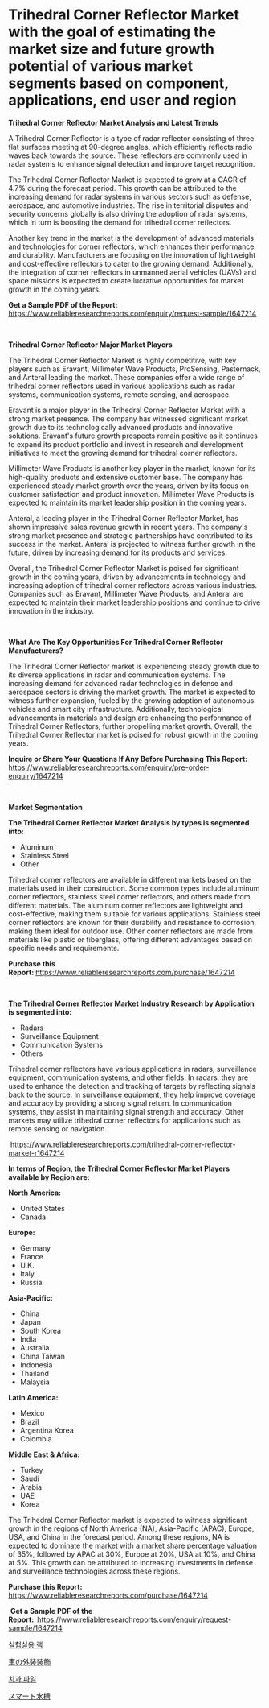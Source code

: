 <p><h1>Trihedral Corner Reflector Market with the goal of estimating the market size and future growth potential of various market segments based on component, applications, end user and region</h1></p><p><strong>Trihedral Corner Reflector Market Analysis and Latest Trends</strong></p>
<p><p>A Trihedral Corner Reflector is a type of radar reflector consisting of three flat surfaces meeting at 90-degree angles, which efficiently reflects radio waves back towards the source. These reflectors are commonly used in radar systems to enhance signal detection and improve target recognition.</p><p>The Trihedral Corner Reflector Market is expected to grow at a CAGR of 4.7% during the forecast period. This growth can be attributed to the increasing demand for radar systems in various sectors such as defense, aerospace, and automotive industries. The rise in territorial disputes and security concerns globally is also driving the adoption of radar systems, which in turn is boosting the demand for trihedral corner reflectors.</p><p>Another key trend in the market is the development of advanced materials and technologies for corner reflectors, which enhances their performance and durability. Manufacturers are focusing on the innovation of lightweight and cost-effective reflectors to cater to the growing demand. Additionally, the integration of corner reflectors in unmanned aerial vehicles (UAVs) and space missions is expected to create lucrative opportunities for market growth in the coming years.</p></p>
<p><strong>Get a Sample PDF of the Report:&nbsp;</strong> <a href="https://www.reliableresearchreports.com/enquiry/request-sample/1647214">https://www.reliableresearchreports.com/enquiry/request-sample/1647214</a></p>
<p>&nbsp;</p>
<p><strong>Trihedral Corner Reflector Major Market Players</strong></p>
<p><p>The Trihedral Corner Reflector Market is highly competitive, with key players such as Eravant, Millimeter Wave Products, ProSensing, Pasternack, and Anteral leading the market. These companies offer a wide range of trihedral corner reflectors used in various applications such as radar systems, communication systems, remote sensing, and aerospace.</p><p>Eravant is a major player in the Trihedral Corner Reflector Market with a strong market presence. The company has witnessed significant market growth due to its technologically advanced products and innovative solutions. Eravant's future growth prospects remain positive as it continues to expand its product portfolio and invest in research and development initiatives to meet the growing demand for trihedral corner reflectors.</p><p>Millimeter Wave Products is another key player in the market, known for its high-quality products and extensive customer base. The company has experienced steady market growth over the years, driven by its focus on customer satisfaction and product innovation. Millimeter Wave Products is expected to maintain its market leadership position in the coming years.</p><p>Anteral, a leading player in the Trihedral Corner Reflector Market, has shown impressive sales revenue growth in recent years. The company's strong market presence and strategic partnerships have contributed to its success in the market. Anteral is projected to witness further growth in the future, driven by increasing demand for its products and services.</p><p>Overall, the Trihedral Corner Reflector Market is poised for significant growth in the coming years, driven by advancements in technology and increasing adoption of trihedral corner reflectors across various industries. Companies such as Eravant, Millimeter Wave Products, and Anteral are expected to maintain their market leadership positions and continue to drive innovation in the industry.</p></p>
<p>&nbsp;</p>
<p><strong>What Are The Key Opportunities For Trihedral Corner Reflector Manufacturers?</strong></p>
<p><p>The Trihedral Corner Reflector market is experiencing steady growth due to its diverse applications in radar and communication systems. The increasing demand for advanced radar technologies in defense and aerospace sectors is driving the market growth. The market is expected to witness further expansion, fueled by the growing adoption of autonomous vehicles and smart city infrastructure. Additionally, technological advancements in materials and design are enhancing the performance of Trihedral Corner Reflectors, further propelling market growth. Overall, the Trihedral Corner Reflector market is poised for robust growth in the coming years.</p></p>
<p><strong>Inquire or Share Your Questions If Any Before Purchasing This Report:</strong> <a href="https://www.reliableresearchreports.com/enquiry/pre-order-enquiry/1647214">https://www.reliableresearchreports.com/enquiry/pre-order-enquiry/1647214</a></p>
<p>&nbsp;</p>
<p><strong>Market Segmentation</strong></p>
<p><strong>The Trihedral Corner Reflector Market Analysis by types is segmented into:</strong></p>
<p><ul><li>Aluminum</li><li>Stainless Steel</li><li>Other</li></ul></p>
<p><p>Trihedral corner reflectors are available in different markets based on the materials used in their construction. Some common types include aluminum corner reflectors, stainless steel corner reflectors, and others made from different materials. The aluminum corner reflectors are lightweight and cost-effective, making them suitable for various applications. Stainless steel corner reflectors are known for their durability and resistance to corrosion, making them ideal for outdoor use. Other corner reflectors are made from materials like plastic or fiberglass, offering different advantages based on specific needs and requirements.</p></p>
<p><strong>Purchase this Report:&nbsp;</strong><a href="https://www.reliableresearchreports.com/purchase/1647214">https://www.reliableresearchreports.com/purchase/1647214</a></p>
<p>&nbsp;</p>
<p><strong>The Trihedral Corner Reflector Market Industry Research by Application is segmented into:</strong></p>
<p><ul><li>Radars</li><li>Surveillance Equipment</li><li>Communication Systems</li><li>Others</li></ul></p>
<p><p>Trihedral corner reflectors have various applications in radars, surveillance equipment, communication systems, and other fields. In radars, they are used to enhance the detection and tracking of targets by reflecting signals back to the source. In surveillance equipment, they help improve coverage and accuracy by providing a strong signal return. In communication systems, they assist in maintaining signal strength and accuracy. Other markets may utilize trihedral corner reflectors for applications such as remote sensing or navigation.</p></p>
<p><a href="https://www.reliableresearchreports.com/trihedral-corner-reflector-market-r1647214">&nbsp;https://www.reliableresearchreports.com/trihedral-corner-reflector-market-r1647214</a></p>
<p><strong>In terms of Region, the Trihedral Corner Reflector Market Players available by Region are:</strong></p>
<p>
    <p> <strong> North America: </strong>
        <ul>
            <li>United States</li>
            <li>Canada</li>
        </ul>
        </p> 
    <p> <strong> Europe: </strong>
        <ul>
            <li>Germany</li>
            <li>France</li>
            <li>U.K.</li>
            <li>Italy</li>
            <li>Russia</li>
        </ul>
        </p> 
    <p> <strong> Asia-Pacific: </strong>
        <ul>
            <li>China</li>
            <li>Japan</li>
            <li>South Korea</li>
            <li>India</li>
            <li>Australia</li>
            <li>China Taiwan</li>
            <li>Indonesia</li>
            <li>Thailand</li>
            <li>Malaysia</li>
        </ul>
        </p> 
    <p> <strong> Latin America: </strong>
        <ul>
            <li>Mexico</li>
            <li>Brazil</li>
            <li>Argentina Korea</li>
            <li>Colombia</li>
        </ul>
        </p> 
    <p> <strong> Middle East & Africa: </strong>
        <ul>
            <li>Turkey</li>
            <li>Saudi</li>
            <li>Arabia</li>
            <li>UAE</li>
            <li>Korea</li>
        </ul>
    </p>
    </p>
<p><p>The Trihedral Corner Reflector market is expected to witness significant growth in the regions of North America (NA), Asia-Pacific (APAC), Europe, USA, and China in the forecast period. Among these regions, NA is expected to dominate the market with a market share percentage valuation of 35%, followed by APAC at 30%, Europe at 20%, USA at 10%, and China at 5%. This growth can be attributed to increasing investments in defense and surveillance technologies across these regions.</p></p>
<p><strong>Purchase this Report: </strong><a href="https://www.reliableresearchreports.com/purchase/1647214">https://www.reliableresearchreports.com/purchase/1647214</a></p>
<p>&nbsp;<strong>Get a Sample PDF of the Report:&nbsp;&nbsp;</strong><a href="https://www.reliableresearchreports.com/enquiry/request-sample/1647214">https://www.reliableresearchreports.com/enquiry/request-sample/1647214</a></p>
<p><strong></strong></p>
<p><p><a href="https://medium.com/@wheelgg5674537/%EC%97%B0%EA%B5%AC%EC%8B%A4-%EB%9E%99-%EC%8B%9C%EC%9E%A5-%EA%B7%9C%EB%AA%A8-%EC%8B%9C%EC%9E%A5-%EC%A0%84%EB%A7%9D-%EB%B0%8F-%EC%8B%9C%EC%9E%A5-%EC%98%88%EC%B8%A1-2024%EB%85%84%EB%B6%80%ED%84%B0-2031%EB%85%84%EA%B9%8C%EC%A7%80-5415d9287bd0">실험실용 랙</a></p><p><a href="https://medium.com/@teridactyl90/2024%E5%B9%B4%E3%81%8B%E3%82%892031%E5%B9%B4%E3%81%BE%E3%81%A7%E3%81%AE%E6%9C%9F%E9%96%93%E3%81%AE%E8%BB%8A%E3%81%AE%E5%A4%96%E8%A3%85%E8%A3%85%E9%A3%BE%E5%B8%82%E5%A0%B4%E5%88%86%E6%9E%90%E3%81%A8%E3%82%B5%E3%82%A4%E3%82%BA%E4%BA%88%E6%B8%AC-c5d5ddd45f50">車の外装装飾</a></p><p><a href="https://medium.com/@londonacobson5656/%EC%B9%98%EA%B3%BC-%ED%8C%8C%EC%9D%BC-%EC%8B%9C%EC%9E%A5-%EA%B7%9C%EB%AA%A8%EB%8A%94-%EA%B8%80%EB%A1%9C%EB%B2%8C-%EC%82%B0%EC%97%85%EC%97%90%EC%84%9C-%EC%B5%9C%EA%B3%A0%EC%9D%98-%EB%A7%88%EC%BC%80%ED%8C%85-%EC%B1%84%EB%84%90%EC%9D%84-%EB%82%98%ED%83%80%EB%83%85%EB%8B%88%EB%8B%A4-8336274a43e7">치과 파일</a></p><p><a href="https://medium.com/@krishnajlhre/%E3%82%B9%E3%83%9E%E3%83%BC%E3%83%88%E3%83%95%E3%82%A3%E3%83%83%E3%82%B7%E3%83%A5%E3%82%BF%E3%83%B3%E3%82%AF%E3%81%AE%E5%B8%82%E5%A0%B4%E8%AA%BF%E6%9F%BB%E3%83%AC%E3%83%9D%E3%83%BC%E3%83%88-%E3%81%9D%E3%81%AE%E6%AD%B4%E5%8F%B2%E3%81%A82024%E5%B9%B4%E3%81%8B%E3%82%892031%E5%B9%B4%E3%81%BE%E3%81%A7%E3%81%AE%E4%BA%88%E6%B8%AC-49f33cb32559">スマート水槽</a></p></p>